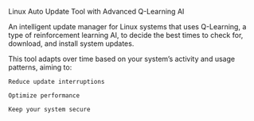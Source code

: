 Linux Auto Update Tool with Advanced Q-Learning AI

An intelligent update manager for Linux systems that uses Q-Learning, a type of reinforcement learning AI, to decide the best times to check for, download, and install system updates.

This tool adapts over time based on your system’s activity and usage patterns, aiming to:

    Reduce update interruptions

    Optimize performance

    Keep your system secure
